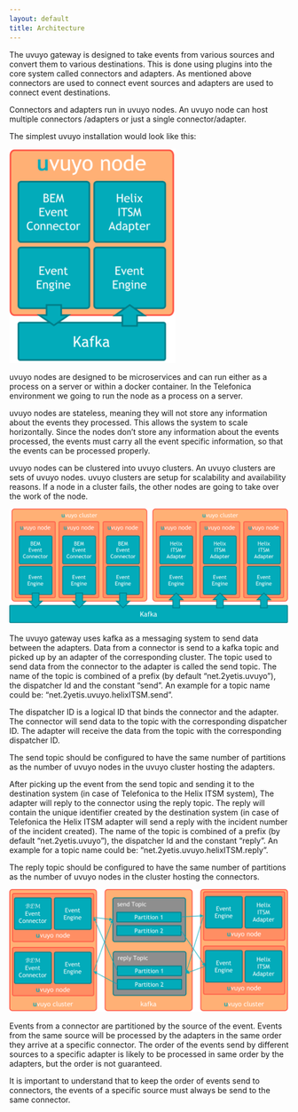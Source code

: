 ```yaml
---
layout: default
title: Architecture
---
```


The uvuyo gateway is designed to take events from various sources and convert them to various destinations. This is done using plugins into the core system called connectors and adapters. As mentioned above connectors are used to connect event sources and adapters are used to connect event destinations.

Connectors and adapters run in uvuyo nodes. An uvuyo node can host multiple connectors /adapters or just a single connector/adapter.

The simplest uvuyo installation would look like this:

<img src="/assets/images/pic1.png"
     alt="Simplest Architecture"
     style="width: 300px;" />

uvuyo nodes are designed to be microservices and can run either as a process on a server or within a docker container. In the Telefonica environment we going to run the node as a process on a server.

uvuyo nodes are stateless, meaning they will not store any information about the events they processed. This allows the system to scale horizontally. Since the nodes don’t store any information about the events processed, the events must carry all the event specific information, so that the events can be processed properly.

uvuyo nodes can be clustered into uvuyo clusters. An uvuyo clusters are sets of uvuyo nodes. uvuyo clusters are setup for scalability and availability reasons. If a node in a cluster fails, the other nodes are going to take over the work of the node.

<img src="/assets/images/pic2.png"
     alt="Simplest Architecture"
     style="width: 800px;" />

The uvuyo gateway uses kafka as a messaging system to send data between the adapters. Data from a connector is send to a kafka topic and picked up by an adapter of the corresponding cluster. The topic used to send data from the connector to the adapter is called the send topic. The name of the topic is combined of a prefix (by default “net.2yetis.uvuyo”), the dispatcher Id and the constant “send”. An example for a topic name could be: “net.2yetis.uvuyo.helixITSM.send”.

The dispatcher ID is a logical ID that binds the connector and the adapter. The connector will send data to the topic with the corresponding dispatcher ID. The adapter will receive the data from the topic with the corresponding dispatcher ID.

The send topic should be configured to have the same number of partitions as the number of uvuyo nodes in the uvuyo cluster hosting the adapters.

After picking up the event from the send topic and sending it to the destination system (in case of Telefonica to the Helix ITSM system), The adapter will reply to the connector using the reply topic. The reply will contain the unique identifier created by the destination system (in case of Telefonica the Helix ITSM adapter will send a reply with the incident number of the incident created). The name of the topic is combined of a prefix (by default “net.2yetis.uvuyo”), the dispatcher Id and the constant “reply”. An example for a topic name could be: “net.2yetis.uvuyo.helixITSM.reply”.

The reply topic should be configured to have the same number of partitions as the number of uvuyo nodes in the cluster hosting the connectors.

<img src="/assets/images/pic3.png"
     alt="Simplest Architecture"
     style="width: 800px;" />

Events from a connector are partitioned by the source of the event. Events from the same source will be processed by the adapters in the same order they arrive at a specific connector. The order of the events send by different sources to a specific adapter is likely to be processed in same order by the adapters, but the order is not guaranteed.

It is important to understand that to keep the order of events send to connectors, the events of a specific source must always be send to the same connector.

